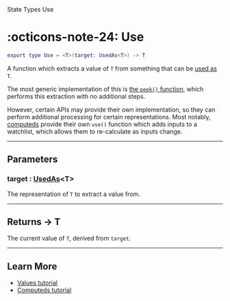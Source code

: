 <nav class="fusiondoc-api-breadcrumbs">
	<span>State</span>
	<span>Types</span>
	<span>Use</span>
</nav>

<h1 class="fusiondoc-api-header" markdown>
	<span class="fusiondoc-api-icon" markdown>:octicons-note-24:</span>
	<span class="fusiondoc-api-name">Use</span>
</h1>

```Lua
export type Use = <T>(target: UsedAs<T>) -> T
```

A function which extracts a value of `T` from something that can be
[used as](../usedas) `T`.

The most generic implementation of this is
[the `peek()` function](../../members/peek), which performs this extraction with
no additional steps. 

However, certain APIs may provide their own implementation,
so they can perform additional processing for certain representations. Most
notably, [computeds](../../members/computed) provide their own `use()` function
which adds inputs to a watchlist, which allows them to re-calculate as inputs
change.

-----

## Parameters

<h3 markdown>
	target
	<span class="fusiondoc-api-type">
		: <a href="../usedas">UsedAs</a>&lt;T&gt;
	</span>
</h3>

The representation of `T` to extract a value from.

-----

<h2 markdown>
	Returns
	<span class="fusiondoc-api-type">
		-> T
	</span>
</h2>

The current value of `T`, derived from `target`.

-----

## Learn More

- [Values tutorial](../../../../tutorials/fundamentals/values/)
- [Computeds tutorial](../../../../tutorials/fundamentals/computeds/)